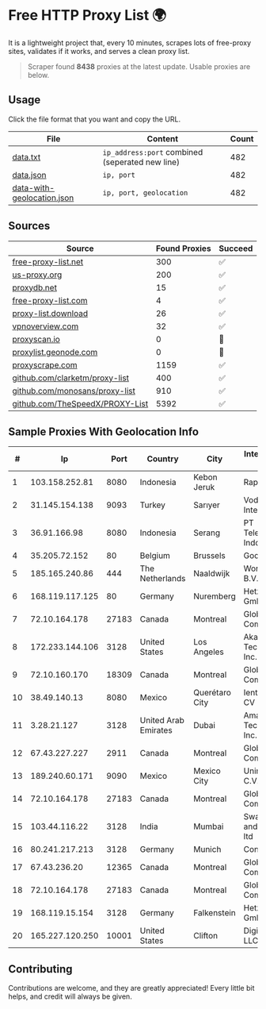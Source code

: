 
# Free HTTP Proxy List 🌍

It is a lightweight project that, every 10 minutes, scrapes lots of free-proxy sites, validates if it works, and serves a clean proxy list.


> Scraper found **8438** proxies at the latest update. Usable proxies are below.

## Usage

Click the file format that you want and copy the URL.


|File|Content|Count|
|----|-------|-----|
|[data.txt](https://raw.githubusercontent.com/themiralay/Proxy-List-World/master/data.txt)|`ip_address:port` combined (seperated new line)|482|
|[data.json](https://raw.githubusercontent.com/themiralay/Proxy-List-World/master/data.json)|`ip, port`|482|
|[data-with-geolocation.json](https://raw.githubusercontent.com/themiralay/Proxy-List-World/master/data-with-geolocation.json)|`ip, port, geolocation`|482|

## Sources

|Source|Found Proxies|Succeed|
|------|-------------|-------|
|[free-proxy-list.net](https://free-proxy-list.net)|300|✅|
|[us-proxy.org](https://www.us-proxy.org)|200|✅|
|[proxydb.net](http://proxydb.net)|15|✅|
|[free-proxy-list.com](https://free-proxy-list.com/?page=&port=&type%5B%5D=http&type%5B%5D=https&up_time=0&search=Search)|4|✅|
|[proxy-list.download](https://www.proxy-list.download/HTTP)|26|✅|
|[vpnoverview.com](https://vpnoverview.com/privacy/anonymous-browsing/free-proxy-servers)|32|✅|
|[proxyscan.io](https://www.proxyscan.io)|0|🚫|
|[proxylist.geonode.com](https://proxylist.geonode.com/api/proxy-list?limit=300&page=1&sort_by=lastChecked&sort_type=desc&protocols=http,https)|0|🚫|
|[proxyscrape.com](https://api.proxyscrape.com/v2/?request=displayproxies&protocol=http&timeout=10000&country=all&ssl=all&anonymity=all)|1159|✅|
|[github.com/clarketm/proxy-list](https://raw.githubusercontent.com/clarketm/proxy-list/master/proxy-list-raw.txt)|400|✅|
|[github.com/monosans/proxy-list](https://raw.githubusercontent.com/monosans/proxy-list/main/proxies/http.txt)|910|✅|
|[github.com/TheSpeedX/PROXY-List](https://raw.githubusercontent.com/TheSpeedX/PROXY-List/master/http.txt)|5392|✅|


## Sample Proxies With Geolocation Info

|#|Ip|Port|Country|City|Internet Service Provider|
|-|--|----|-------|----|-------------------------|
|1|103.158.252.81|8080|Indonesia|Kebon Jeruk|Rapid Network|
|2|31.145.154.138|9093|Turkey|Sarıyer|Vodafone Internal|
|3|36.91.166.98|8080|Indonesia|Serang|PT Telekomunikasi Indonesia|
|4|35.205.72.152|80|Belgium|Brussels|Google LLC|
|5|185.165.240.86|444|The Netherlands|Naaldwijk|WorldStream B.V.|
|6|168.119.117.125|80|Germany|Nuremberg|Hetzner Online GmbH|
|7|72.10.164.178|27183|Canada|Montreal|GloboTech Communications|
|8|172.233.144.106|3128|United States|Los Angeles|Akamai Technologies, Inc.|
|9|72.10.160.170|18309|Canada|Montreal|GloboTech Communications|
|10|38.49.140.13|8080|Mexico|Querétaro City|Ientc S De RL De CV|
|11|3.28.21.127|3128|United Arab Emirates|Dubai|Amazon Technologies Inc.|
|12|67.43.227.227|2911|Canada|Montreal|GloboTech Communications|
|13|189.240.60.171|9090|Mexico|Mexico City|Uninet S.A. de C.V.|
|14|72.10.164.178|27183|Canada|Montreal|GloboTech Communications|
|15|103.44.116.22|3128|India|Mumbai|Swastik Internet and Cables pvt. ltd|
|16|80.241.217.213|3128|Germany|Munich|Contabo GmbH|
|17|67.43.236.20|12365|Canada|Montreal|GloboTech Communications|
|18|72.10.164.178|27183|Canada|Montreal|GloboTech Communications|
|19|168.119.15.154|3128|Germany|Falkenstein|Hetzner Online GmbH|
|20|165.227.120.250|10001|United States|Clifton|DigitalOcean, LLC|



## Contributing

Contributions are welcome, and they are greatly appreciated! Every
little bit helps, and credit will always be given.

